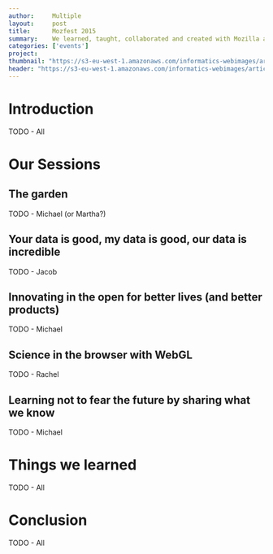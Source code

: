 ```yaml
---
author:     Multiple
layout:     post
title:      Mozfest 2015
summary:    We learned, taught, collaborated and created with Mozilla and others
categories: ['events']
project:    
thumbnail: "https://s3-eu-west-1.amazonaws.com/informatics-webimages/articles/2015-11-08-mozfest-2015/thumb.jpg"
header: "https://s3-eu-west-1.amazonaws.com/informatics-webimages/articles/2015-11-08-mozfest-2015/banner.jpg"
---
```


# Introduction

TODO - All

# Our Sessions

## The garden

TODO - Michael (or Martha?)

## Your data is good, my data is good, our data is incredible

TODO - Jacob

## Innovating in the open for better lives (and better products)

TODO - Michael

## Science in the browser with WebGL

TODO - Rachel

## Learning not to fear the future by sharing what we know

TODO - Michael

# Things we learned

TODO - All

# Conclusion

TODO - All
